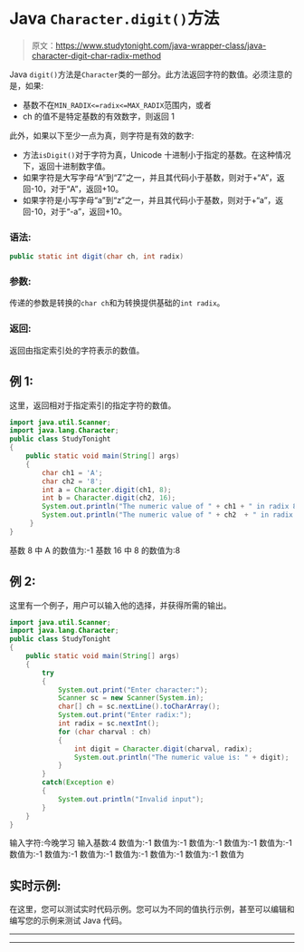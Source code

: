 # Java `Character.digit()`方法

> 原文：<https://www.studytonight.com/java-wrapper-class/java-character-digit-char-radix-method>

Java `digit()`方法是`Character`类的一部分。此方法返回字符的数值。必须注意的是，如果:

*   基数不在`MIN_RADIX<=radix<=MAX_RADIX`范围内，或者
*   ch 的值不是特定基数的有效数字，则返回 1

此外，如果以下至少一点为真，则字符是有效的数字:

*   方法`isDigit()`对于字符为真，Unicode 十进制小于指定的基数。在这种情况下，返回十进制数字值。
*   如果字符是大写字母“A”到“Z”之一，并且其代码小于基数，则对于+“A”，返回-10，对于“A”，返回+10。
*   如果字符是小写字母“a”到“z”之一，并且其代码小于基数，则对于+“a”，返回-10，对于“-a”，返回+10。

### 语法:

```java
public static int digit(char ch, int radix) 
```

### 参数:

传递的参数是转换的`char ch`和为转换提供基础的`int radix`。

### 返回:

返回由指定索引处的字符表示的数值。

## 例 1:

这里，返回相对于指定索引的指定字符的数值。

```java
import java.util.Scanner; 
import java.lang.Character;
public class StudyTonight 
{  
    public static void main(String[] args) 
    {      
        char ch1 = 'A';  
        char ch2 = '8';          
        int a = Character.digit(ch1, 8);  
        int b = Character.digit(ch2, 16);         
        System.out.println("The numeric value of " + ch1 + " in radix 8 is :"+a);  
        System.out.println("The numeric value of " + ch2  + " in radix 16 is :"+b);             
     }  
} 
```

基数 8 中 A 的数值为:-1
基数 16 中 8 的数值为:8

## 例 2:

这里有一个例子，用户可以输入他的选择，并获得所需的输出。

```java
import java.util.Scanner; 
import java.lang.Character;
public class StudyTonight 
{  
	public static void main(String[] args) 
	{      
		try
		{
			System.out.print("Enter character:");  
			Scanner sc = new Scanner(System.in);  
			char[] ch = sc.nextLine().toCharArray();  
			System.out.print("Enter radix:");  
			int radix = sc.nextInt();        
			for (char charval : ch) 
			{  
				int digit = Character.digit(charval, radix);  
				System.out.println("The numeric value is: " + digit);  
			}
		} 
		catch(Exception e)
		{
			System.out.println("Invalid input");  
		}
	}  
} 
```

输入字符:今晚学习
输入基数:4
数值为:-1
数值为:-1
数值为:-1
数值为:-1
数值为:-1
数值为:-1
数值为:-1
数值为:-1
数值为:-1
数值为:-1
数值为:-1
数值为

## 实时示例:

在这里，您可以测试实时代码示例。您可以为不同的值执行示例，甚至可以编辑和编写您的示例来测试 Java 代码。

* * *

* * *